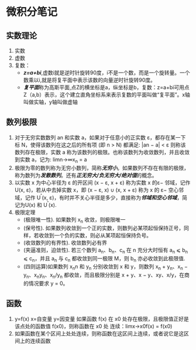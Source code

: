 # 微积分笔记
## 实数理论
1. 实数
2. 虚数
3. 复数：
   - ***z=a+bi***,虚数i就是逆时针旋转90度，i不是一个数，而是一个旋转量。一个数乘以i,就是将复平面中表示该数的向量逆时针旋转90度。
   - ***复平面***称为高斯平面,点Z的横坐标是a，纵坐标是b，复数：z=a+bi可用点Z（a,b）表示，这个建立直角坐标系来表示复数的平面叫做“复平面”。x轴叫做实轴，y轴叫做虚轴

## 数列极限
1. 对于无穷实数数列 an 和实数 a，如果对于任意小的正实数 ε，都存在某一下标 N，使得该数列在这之后的所有项 (即 n > N) 都满足: |an − a| < ε 则称该数列存在极限，实数 a 称为该数列的极限。也称该数列为收敛数列，并且收敛到实数 a，记为: limn→∞x<sub>n</sub> = a
2. 极限为零的数列称为无穷小数列，简称***无穷小***。如果数列不存在有限的极限，称为数列为***发散数列***。还有***正无穷大/负无穷大/绝对值***的概念。
3. 以实数 x 为中心半径为 ε 的开区间 (x − ε, x + ε) 称为实数 x 的ε− 邻域，记作 U(x, ε)，若从中去掉实数 x，即 (x − ε, x) ∪ (x, x + ε) 称为 x 的 ε− 空心邻域，记作 U<sup>˚</sup>(x, ε)，有时并不关心半径是多少，直接称为***邻域和空心邻域***，简记为U(x) 和 U<sup>˚</sup>(x).
4. 极限定理
   -  (极限唯一性). 如果数列 x<sub>n</sub> 收敛，则极限唯一
   -  (保号性). 如果数列收敛到一个正的实数，则数列必某项起恒保持正号，同样，若收敛到一个负的实数，则必从某项起恒保持负号。
   -  (收敛数列的有界性). 收敛数列必有界
   -  (夹逼准则，迫敛性). 若三个数列 a<sub>n</sub>、b<sub>n</sub>、c<sub>n</sub> 在 n 充分大时恒有 a<sub>n</sub> ⩽ b<sub>n</sub> ⩽ c<sub>n</sub>，并且 a<sub>n</sub> 与 c<sub>n</sub> 都收敛到同一极限 M，则 b<sub>n</sub> 亦必收敛到此极限值.
   -  (四则运算)如果数列 x<sub>n</sub>n 和 y<sub>n</sub> 分别收敛到 x 和 y，则数列 x<sub>n</sub> + y<sub>n</sub>、x<sub>n</sub> − y<sub>n</sub>、x<sub>n</sub>y<sub>n</sub>、x<sub>n</sub>/y<sub>n</sub> 都收敛，而且极限分别是 x + y、x − y、xy、x/y，在商的情况要求 y = 0。
## 函数
1. y=f(x) x=自变量 y=因变量 如果函数 f(x) 在 x0 处存在极限，且极限值正好是该点处的函数值 f(x0)，则称函数在 x0 处 连续：limx→x0f(x) = f(x0)
2. 如果函数在某个区间上处处连续，则称函数在这区间上连续，或者说它是这区间上的连续函数
